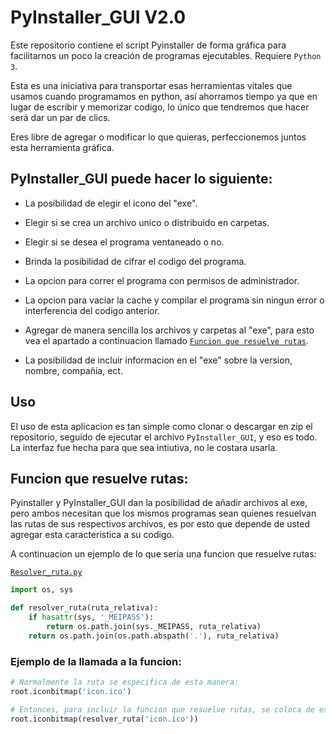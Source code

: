 # PyInstaller_GUI V2.0
Este repositorio contiene el script Pyinstaller de forma gráfica para facilitarnos un poco la creación de programas ejecutables. Requiere `Python 3`.

Esta es una iniciativa para transportar esas herramientas vitales que usamos cuando programamos en python, así ahorramos tiempo ya que en lugar de escribir y memorizar codigo, lo único que tendremos que hacer será dar un par de clics.

Eres libre de agregar o modificar lo que quieras, perfeccionemos juntos esta herramienta gráfica.

## PyInstaller_GUI puede hacer lo siguiente:

* La posibilidad de elegir el icono del "exe".

* Elegir si se crea un archivo unico o distribuido en carpetas.

* Elegir si se desea el programa ventaneado o no.

* Brinda la posibilidad de cifrar el codigo del programa.

* La opcion para correr el programa con permisos de administrador.

* La opcion para vaciar la cache y compilar el programa sin ningun error o interferencia del codigo anterior.

* Agregar de manera sencilla los archivos y carpetas al "exe", para esto vea el apartado a continuacion llamado [`Funcion que resuelve rutas`](https://github.com/anewri32/PyInstaller_GUI#funcion-que-resuelve-rutas).

* La posibilidad de incluir informacion en el "exe" sobre la version, nombre, compañia, ect.


## Uso

El uso de esta aplicacion es tan simple como clonar o descargar en zip el repositorio, seguido de ejecutar el archivo `PyInstaller_GUI`, y eso es todo. La interfaz fue hecha para que sea intiutiva, no le costara usarla.


## Funcion que resuelve rutas:

Pyinstaller y PyInstaller_GUI dan la posibilidad de añadir archivos al exe, pero ambos necesitan que los mismos programas sean quienes resuelvan las rutas de sus respectivos archivos, es por esto que depende de usted agregar esta caracteristica a su codigo.

A continuacion un ejemplo de lo que seria una funcion que resuelve rutas:


[`Resolver_ruta.py`](https://github.com/anewri32/PyInstaller_GUI/blob/main/Resolver_ruta.py)
```py
import os, sys

def resolver_ruta(ruta_relativa):
    if hasattr(sys, '_MEIPASS'):
        return os.path.join(sys._MEIPASS, ruta_relativa)
    return os.path.join(os.path.abspath('.'), ruta_relativa)
```
### Ejemplo de la llamada a la funcion:
```py
# Normalmente la ruta se especifica de esta manera:
root.iconbitmap('icon.ico')

# Entonces, para incluir la funcion que resuelve rutas, se coloca de esta manera:
root.iconbitmap(resolver_ruta('icon.ico'))    
```
